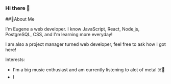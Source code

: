 ### Hi there 👋

##💬About Me

I'm Eugene a web developer. I know JavaScript, React, Node,js, PostgreSQL, CSS, and I'm learning more everyday!

I am also a project manager turned web developer, feel free to ask how I got here!

Interests:

  * I'm a big music enthusiast and am currently listening to alot of metal ☠️🎸
  * I


<!--
**Eugenepark215/Eugenepark215** is a ✨ _special_ ✨ repository because its `README.md` (this file) appears on your GitHub profile.

Here are some ideas to get you started:

- 🔭 I’m currently working on ...
- 🌱 I’m currently learning ...
- 👯 I’m looking to collaborate on ...
- 🤔 I’m looking for help with ...
- 💬 Ask me about ...
- 📫 How to reach me: ...
- 😄 Pronouns: ...
- ⚡ Fun fact: ...
-->
